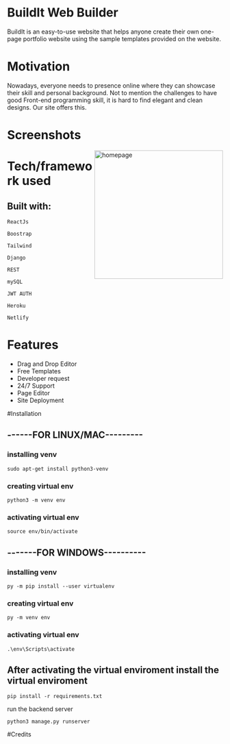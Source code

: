 # BuildIt Web Builder

BuildIt is an easy-to-use website that helps anyone create their own one-page portfolio website using the sample templates provided on the website.

# Motivation

Nowadays, everyone needs to presence online where they can showcase their skill and personal background. Not to mention the challenges to have good Front-end programming skill, it is hard to find elegant and clean designs. Our site offers this.

# Screenshots

<p><img src="https://imgur.com/a/21MNEeT" alt="homepage" align="right" width="300px" height="300px" /></p>


# Tech/framework used
## Built with:

    ReactJs
    
    Boostrap
    
    Tailwind
    
    Django
    
    REST
    
    mySQL
    
    JWT AUTH
    
    Heroku
    
    Netlify
    

# Features
  <ul>
  <li>Drag and Drop Editor</li>
  <li>Free Templates</li>
  <li>Developer request</li>
  <li>24/7 Support</li>
  <li>Page Editor</li>
  <li>Site Deployment</li>
  </ul>

#Installation

## ------FOR LINUX/MAC---------
### installing venv 
```sudo apt-get install python3-venv```
### creating virtual env
```python3 -m venv env```
### activating virtual env
```source env/bin/activate```


## -------FOR WINDOWS----------
### installing venv
```py -m pip install --user virtualenv```
### creating virtual env
```py -m venv env```
### activating virtual env
```.\env\Scripts\activate```


## After activating the virtual enviroment install the virtual enviroment

```pip install -r requirements.txt```

run the backend server

```python3 manage.py runserver```

#Credits




